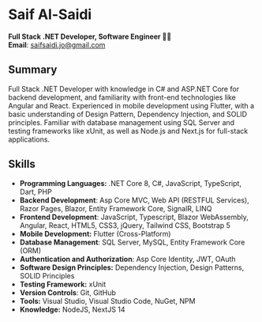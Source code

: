 # Saif Al-Saidi
**Full Stack .NET Developer, Software Engineer 🚀🚀**  
**Email**: [saifsaidi.jo@gmail.com](mailto:saifsaidi.jo@gmail.com)
## Summary
Full Stack .NET Developer with knowledge in C# and ASP.NET Core for backend development, and familiarity with front-end technologies like Angular and React. Experienced in mobile development using Flutter, with a basic understanding of Design Pattern, Dependency Injection, and SOLID principles. Familiar with database management using SQL Server and testing frameworks like xUnit, as well as Node.js and Next.js for full-stack applications.
## Skills
- **Programming Languages:** .NET Core 8, C#, JavaScript, TypeScript, Dart, PHP
-  **Backend Development**: Asp Core MVC, Web API (RESTFUL Services), Razor Pages, Blazor, Entity Framework Core, SignalR, LINQ
- **Frontend Development**: JavaScript, Typescript, Blazor WebAssembly, Angular, React, HTML5, CSS3, jQuery, Tailwind CSS, Bootstrap 5
- **Mobile Development:** Flutter (Cross-Platform)
- **Database Management**: SQL Server, MySQL, Entity Framework Core (ORM)
-  **Authentication and Authorization**: Asp Core Identity, JWT, OAuth
- **Software Design Principles:** Dependency Injection, Design Patterns, SOLID Principles
- **Testing Framework:** xUnit
- **Version Controls**: Git, GitHub
- **Tools:** Visual Studio, Visual Studio Code, NuGet, NPM
- **Knowledge:** NodeJS, NextJS 14
